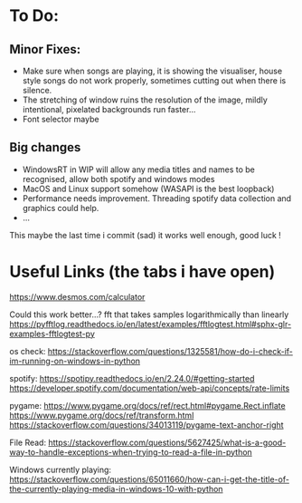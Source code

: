 # To Do:
## Minor Fixes:
- Make sure when songs are playing, it is showing the visualiser, house style songs do not work properly, sometimes cutting out when there is silence.
- The stretching of window ruins the resolution of the image, mildly intentional, pixelated backgrounds run faster...
- Font selector maybe
## Big changes
- WindowsRT in WIP will allow any media titles and names to be recognised, allow both spotify and windows modes
- MacOS and Linux support somehow (WASAPI is the best loopback)
- Performance needs improvement. Threading spotify data collection and graphics could help.
- ...

This maybe the last time i commit (sad) it works well enough, good luck !

# Useful Links (the tabs i have open)
https://www.desmos.com/calculator

Could this work better...? fft that takes samples logarithmically than linearly
https://pyfftlog.readthedocs.io/en/latest/examples/fftlogtest.html#sphx-glr-examples-fftlogtest-py

os check:
https://stackoverflow.com/questions/1325581/how-do-i-check-if-im-running-on-windows-in-python

spotify:
https://spotipy.readthedocs.io/en/2.24.0/#getting-started
https://developer.spotify.com/documentation/web-api/concepts/rate-limits

pygame:
https://www.pygame.org/docs/ref/rect.html#pygame.Rect.inflate
https://www.pygame.org/docs/ref/transform.html
https://stackoverflow.com/questions/34013119/pygame-text-anchor-right

File Read:
https://stackoverflow.com/questions/5627425/what-is-a-good-way-to-handle-exceptions-when-trying-to-read-a-file-in-python

Windows currently playing:
https://stackoverflow.com/questions/65011660/how-can-i-get-the-title-of-the-currently-playing-media-in-windows-10-with-python

